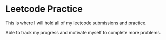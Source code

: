 # Leetcode Practice

This is where I will hold all of my leetcode submissions and practice. 

Able to track my progress and motivate myself to complete more problems. 

